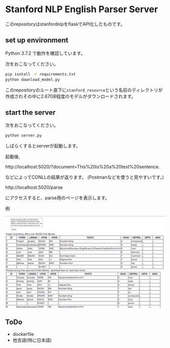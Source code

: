 # Stanford NLP English Parser Server

このrepositoryはstanfordnlpをflaskでAPI化したものです。

## set up environment

Python 3.7.2 で動作を確認しています。

次をおこなってください。

```bash
pip isntall -r requirements.txt
python download_model.py
```

このrepositoryのルート直下に`stanford_resource`という名前のディレクトリが作成されその中に2.67GB程度のモデルがダウンロードされます。

## start the server

次をおこなってください。

```bash
python server.py
```

しばらくするとserverが起動します。

起動後, 

http://localhost:5020/?document=This%20is%20a%20test%20sentence.

などによってCONLLの結果が返ります。
(Postmanなどを使うと見やすいです。)

http://localhost:5020/parse

にアクセスすると、parse用のページを表示します。

例

![画面](screenshot.png?raw=true)

## ToDo

- dockerfile
- 他言語(特に日本語)